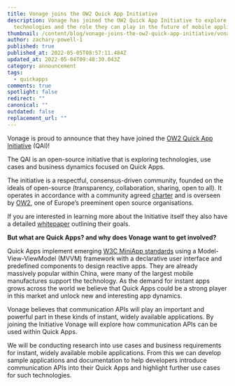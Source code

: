 ```yaml
---
title: Vonage joins the OW2 Quick App Initiative
description: Vonage has joined the OW2 Quick App Initiative to explore Quick App
  technologies and the role they can play in the future of mobile applications.
thumbnail: /content/blog/vonage-joins-the-ow2-quick-app-initiative/vonage_quickapp.png
author: zachary-powell-1
published: true
published_at: 2022-05-05T08:57:11.484Z
updated_at: 2022-05-04T09:48:30.043Z
category: announcement
tags:
  - quickapps
comments: true
spotlight: false
redirect: ""
canonical: ""
outdated: false
replacement_url: ""
---
```

Vonage is proud to announce that they have joined the [OW2 Quick App Initiative](https://quick-app-initiative.ow2.io/) (QAI)! 

The QAI is an open-source initiative that is exploring technologies, use cases and business dynamics focused on Quick Apps. 

The initiative is a respectful, consensus-driven community, founded on the ideals of open-source (transparency, collaboration, sharing, open to all). It operates in accordance with a community agreed [charter](https://quick-app-initiative.ow2.io/docs/charter.pdf) and is overseen by [OW2](https://www.ow2.org/view/Main/), one of Europe’s preeminent open source organisations.

If you are interested in learning more about the Initiative itself they also have a detailed [whitepaper](https://quick-app-initiative.ow2.io/page/whitepaper/) outlining their goals.

**But what are Quick Apps? and why does Vonage want to get involved?** 

Quick Apps implement emerging [W3C MiniApp standards](https://www.w3.org/2021/miniapps/) using a Model-View-ViewModel (MVVM) framework with a declarative user interface and predefined components to design reactive apps. They are already massively popular within China, were many of the largest mobile manufactures support the technology. As the demand for instant apps grows across the world we believe that Quick Apps could be a strong player in this market and unlock new and interesting app dynamics.

Vonage believes that communication APIs will play an important and powerful part in these kinds of instant, widely available applications. By joining the Initiative Vonage will explore how communication APIs can be used within Quick Apps. 

We will be conducting research into use cases and business requirements for instant, widely available mobile applications. From this we can develop sample applications and documentation to help developers introduce communication APIs into their Quick Apps and highlight further use cases for such technologies.
